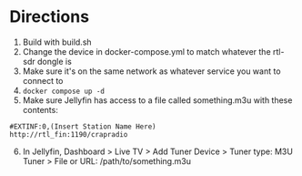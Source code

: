 # Directions
1. Build with build.sh
2. Change the device in docker-compose.yml to match whatever the rtl-sdr dongle is
3. Make sure it's on the same network as whatever service you want to connect to
4. `docker compose up -d`
5. Make sure Jellyfin has access to a file called something.m3u with these contents:
```
#EXTINF:0,(Insert Station Name Here)
http://rtl_fin:1190/crapradio
```
6. In Jellyfin, Dashboard > Live TV > Add Tuner Device > Tuner type: M3U Tuner > File or URL: /path/to/something.m3u